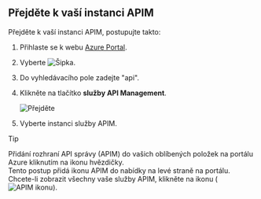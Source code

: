 ## <a name="navigate-to-your-apim-instance"></a>Přejděte k vaší instanci APIM

Přejděte k vaší instanci APIM, postupujte takto:

1. Přihlaste se k webu [Azure Portal](https://portal.azure.com). 
2. Vyberte ![Šipka](./media/api-management-navigate-to-instance/arrow.png).
3. Do vyhledávacího pole zadejte "api".
4. Klikněte na tlačítko **služby API Management**.

    ![Přejděte](./media/api-management-navigate-to-instance/navigate-to-api-management-services.png)

5. Vyberte instanci služby APIM.

>[!TIP]
>Přidání rozhraní API správy (APIM) do vašich oblíbených položek na portálu Azure kliknutím na ikonu hvězdičky. <br/>Tento postup přidá ikonu APIM do nabídky na levé straně na portálu. Chcete-li zobrazit všechny vaše služby APIM, klikněte na ikonu (![APIM ikonu](./media/api-management-navigate-to-instance/apim-icon.png)).
 


